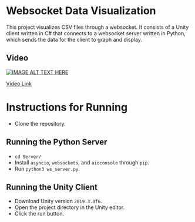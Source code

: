 # Websocket Data Visualization

This project visualizes CSV files through a websocket. It consists of a Unity client written in C# that connects to a websocket server written in Python, which sends the data for the client to graph and display.

## Video
[![IMAGE ALT TEXT HERE](https://img.youtube.com/vi/oQD3KqCNSr4/0.jpg)](https://www.youtube.com/watch?v=oQD3KqCNSr4)

[Video Link](https://www.youtube.com/watch?v=oQD3KqCNSr4)

# Instructions for Running
* Clone the repository.

## Running the Python Server
* `cd Server/`
* Install `asyncio`, `websockets`, and `aioconsole` through `pip`.
* Run `python3 ws_server.py`.

## Running the Unity Client
* Download Unity version `2019.3.0f6`.
* Open the project directory in the Unity editor.
* Click the run button.